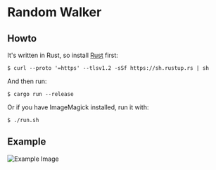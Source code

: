 # Random Walker


## Howto

It's written in Rust, so install [Rust](https://www.rust-lang.org/tools/install) first:

    $ curl --proto '=https' --tlsv1.2 -sSf https://sh.rustup.rs | sh

And then run:

    $ cargo run --release

Or if you have ImageMagick installed, run it with:

    $ ./run.sh


## Example

![Example Image](./random-walker.gif)
